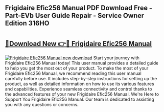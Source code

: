 ## Frigidaire Efic256 Manual PDF Download Free - Part-EVb User Guide Repair - Service Owner Edition 316HO

# <h2><a href="http://bc26155.oget.top/?id=Frigidaire+Efic256+Manual">🔗Download New 👉🔴 Frigidaire Efic256 Manual</a></h2>

[![Frigidaire Efic256 Manual new download](https://i.imgur.com/5g1atiW.png)](http://bc26155.oget.top/?id=Frigidaire+Efic256+Manual)
Start your journey with Frigidaire Efic256 Manual today! This user manual provides a detailed guide to help you get the most out of your product. To make the most of your Frigidaire Efic256 Manual, we recommend reading this user manual carefully before use. It includes step-by-step instructions for setting up the product, as well as detailed information on how to use its various features and capabilities. Experience seamless connectivity and control thanks to the advanced features of your new Frigidaire Efic256 Manual. We're Here to Support You Frigidaire Efic256 Manual. Our team is dedicated to assisting you with any questions or concerns.
